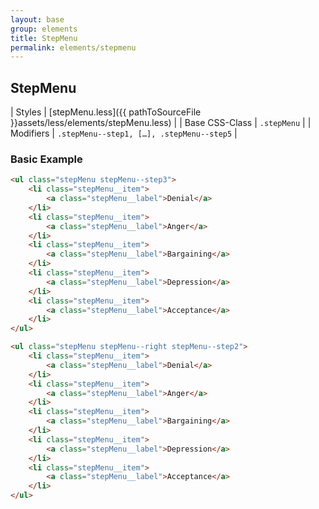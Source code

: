 ```yaml
---
layout: base
group: elements
title: StepMenu
permalink: elements/stepmenu
---
```


## StepMenu

| Styles         | [stepMenu.less]({{ pathToSourceFile }}assets/less/elements/stepMenu.less) |
| Base CSS-Class | `.stepMenu`                                                               |
| Modifiers      | `.stepMenu--step1, […], .stepMenu--step5`                                 |

### Basic Example

```html
<ul class="stepMenu stepMenu--step3">
    <li class="stepMenu__item">
        <a class="stepMenu__label">Denial</a>
    </li>
    <li class="stepMenu__item">
        <a class="stepMenu__label">Anger</a>
    </li>
    <li class="stepMenu__item">
        <a class="stepMenu__label">Bargaining</a>
    </li>
    <li class="stepMenu__item">
        <a class="stepMenu__label">Depression</a>
    </li>
    <li class="stepMenu__item">
        <a class="stepMenu__label">Acceptance</a>
    </li>
</ul>
```

```html
<ul class="stepMenu stepMenu--right stepMenu--step2">
    <li class="stepMenu__item">
        <a class="stepMenu__label">Denial</a>
    </li>
    <li class="stepMenu__item">
        <a class="stepMenu__label">Anger</a>
    </li>
    <li class="stepMenu__item">
        <a class="stepMenu__label">Bargaining</a>
    </li>
    <li class="stepMenu__item">
        <a class="stepMenu__label">Depression</a>
    </li>
    <li class="stepMenu__item">
        <a class="stepMenu__label">Acceptance</a>
    </li>
</ul>
```